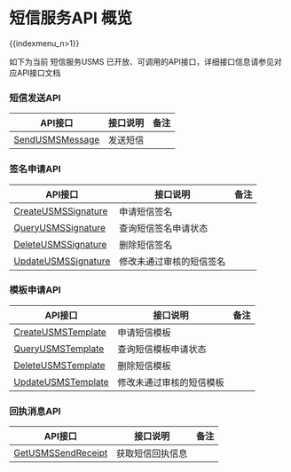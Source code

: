 # 短信服务API 概览

{{indexmenu_n>1}}



如下为当前 短信服务USMS 已开放、可调用的API接口，详细接口信息请参见对应API接口文档



### 短信发送API

| API接口                                                      | 接口说明 | 备注 |
| ------------------------------------------------------------ | -------- | ---- |
| [SendUSMSMessage](https://docs.ucloud.cn/api/usms-api/send_usms_message) | 发送短信 |      |



### 签名申请API

| API接口                                                      | 接口说明                 | 备注 |
| ------------------------------------------------------------ | ------------------------ | ---- |
| [CreateUSMSSignature](https://docs.ucloud.cn/api/usms-api/create_usms_signature) | 申请短信签名             |      |
| [QueryUSMSSignature](https://docs.ucloud.cn/api/usms-api/query_usms_signature) | 查询短信签名申请状态     |      |
| [DeleteUSMSSignature](https://docs.ucloud.cn/api/usms-api/delete_usms_signature) | 删除短信签名             |      |
| [UpdateUSMSSignature](https://docs.ucloud.cn/api/usms-api/update_usms_signature) | 修改未通过审核的短信签名 |      |



### 模板申请API

| API接口                                                      | 接口说明                 | 备注 |
| ------------------------------------------------------------ | ------------------------ | ---- |
| [CreateUSMSTemplate](https://docs.ucloud.cn/api/usms-api/create_usms_template) | 申请短信模板             |      |
| [QueryUSMSTemplate](https://docs.ucloud.cn/api/usms-api/query_usms_template) | 查询短信模板申请状态     |      |
| [DeleteUSMSTemplate](https://docs.ucloud.cn/api/usms-api/delete_usms_template) | 删除短信模板             |      |
| [UpdateUSMSTemplate](https://docs.ucloud.cn/api/usms-api/update_usms_template) | 修改未通过审核的短信模板 |      |



### 回执消息API

| API接口                                                      | 接口说明         | 备注 |
| ------------------------------------------------------------ | ---------------- | ---- |
| [GetUSMSSendReceipt](https://docs.ucloud.cn/api/usms-api/get_usms_send_receipt) | 获取短信回执信息 |      |

